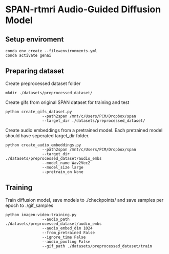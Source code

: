 # SPAN-rtmri Audio-Guided Diffusion Model

## Setup enviroment
```
conda env create --file=environments.yml
conda activate genai
```

## Preparing dataset
Create preprocessed dataset folder
```
mkdir ./datasets/preprocessed_dataset/
```
Create gifs from original SPAN dataset for training and test
```
python create_gifs_dataset.py
                --path2span /mnt/c/Users/PCM/Dropbox/span
                --target_dir ./datasets/preprocessed_dataset/
```
Create audio embeddings from a pretrained model. Each pretrained model should have seperated target_dir folder.
```
python create_audio_embeddings.py
                --path2span /mnt/c/Users/PCM/Dropbox/span
                --target_dir ./datasets/preprocessed_dataset/audio_embs
                --model_name Wav2Vec2
                --model_size large
                --pretrain_on None
```

## Training
Train diffusion model, save models to ./checkpoints/ and save samples per epoch to ./gif_samples
```
python imagen-video-training.py 
                --audio_path ./datasets/preprocessed_dataset/audio_embs 
                --audio_embed_dim 1024
                --from_pretrained False
                --ignore_time False
                --audio_pooling False
                --gif_path ./datasets/preprocessed_dataset/train
```